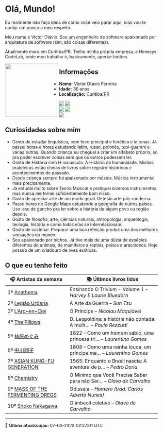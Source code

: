 # Olá, Mundo!

Eu realmente não faço ideia de como você veio parar aqui, mas vou te contar um pouco a meu respeito.

Meu nome é Victor Otávio. Sou um engenheiro de software apaixonado por arquitetura de software (sim, são coisas diferentes).

Atualmente moro em Curitiba/PR. Tenho minha própria empresa, a Henesys CodeLab, onde meu trabalho é, basicamente, apertar botões.

<img align="left" src="https://github.com/vctrtvfrrr/vctrtvfrrr/raw/master/octocat.png" alt="" width="175" />

## Informações

- **Nome:** Victor Otávio Ferreira
- **Idade:** 30 anos
- **Localização:** Curitiba/PR

[![](https://img.shields.io/badge/LinkedIn-victorotavio-blue)](https://www.linkedin.com/in/victorotavio/) [![](https://img.shields.io/badge/Twitter-@vctrtvfrrr-blue)](https://twitter.com/vctrtvfrrr)  
[![](https://img.shields.io/badge/GitHub-vctrtvfrrr-24292e)](https://github.com/vctrtvfrrr) [![](https://img.shields.io/badge/GitLab-vctrtvfrrr-ec5d16)](https://gitlab.com/vctrtvfrrr)  
[![](https://img.shields.io/badge/Email-victor@otavioferreira.com.br-red)](mailto:victor@otavioferreira.com.br)  

## Curiosidades sobre mim

-   Gosto de estudar linguística, com foco principal e fonética e idiomas. Já passei horas e horas estudando latim, russo, polonês, tupi-guarani e várias outras. Quando criança eu cheguei a criar um alfabeto próprio, só pra poder escrever coisas sem que os outros pudessem ler.
-   Gosto de História com H maiúsculo. A História da humanidade. Minhas prateleiras estão cheias de livros sobre registro históricos e acontecimentos do passado.
-   Desde criança sempre fui apaixonado por música. Música instrumental mais precisamente.
-   Já estudei muito sobre Teoria Musical e pratiquei diversos instrumentos, mas nunca me tornei suficientemente bom nisso.
-   Gosto de apreciar arte de um modo geral. Detesto arte pós-moderna.
-   Passo horas no Google Maps estudando a geografia de outros países. Uso isso de gancho pra ler sobre a história de algum povo ou região depois.
-   Gosto de filosofia, arte, ciências naturais, antropologia, arqueologia, teologia, história e como todas elas se interrelacionam.
-   Gosto de cozinhar. Preparar uma boa refeição produz uma das melhores sensações do mundo.
-   Sou apaixonado por bichos. Já tive mais de uma dúzia de espécies diferentes de animais, de mamiferos a répteis, peixes a aracnídeos. Hoje possuo de um criadouro de aves exóticas.


## O que eu tenho feito

|                                   🎧 Artistas da semana                                   |                      📚 Últimos livros lidos                      |
|-------------------------------------------------------------------------------------------|-------------------------------------------------------------------|
| 1º [Anathema](https://www.last.fm/music/Anathema)                                         | Ensinando O Trivium - Volume 1	–	_Harvey E Laurie Bluedorn_         |
| 2º [Legião Urbana](https://www.last.fm/music/Legi%C3%A3o+Urbana)                          | A Arte da Guerra	–	_Sun Tzu_                                        |
| 3º [L'Arc~en~Ciel](https://www.last.fm/music/L%27Arc~en~Ciel)                             | O Príncipe	–	_Nicolau Maquiavel_                                    |
| 4º [The Pillows](https://www.last.fm/music/The+Pillows)                                   | D. Leopoldina: a história não contada: A mulh…	–	_Paulo Rezzutti_   |
| 5º [林原めぐみ](https://www.last.fm/music/%E6%9E%97%E5%8E%9F%E3%82%81%E3%81%90%E3%81%BF)  | 1822 – Como um homem sábio, uma princesa tri…	–	_Laurentino Gomes_  |
| 6º [中川翔子](https://www.last.fm/music/%E4%B8%AD%E5%B7%9D%E7%BF%94%E5%AD%90)             | 1808 – Como uma rainha louca, um príncipe me…	–	_Laurentino Gomes_  |
| 7º [ASIAN KUNG-FU GENERATION](https://www.last.fm/music/ASIAN+KUNG-FU+GENERATION)         | 1565: Enquanto o Brasil nascia: A aventura de p…	–	_Pedro Doria_    |
| 8º [Chemistry](https://www.last.fm/music/Chemistry)                                       | O Mínimo que Você Precisa Saber para não Ser…	–	_Olavo de Carvalho_ |
| 9º [MASS OF THE FERMENTING DREGS](https://www.last.fm/music/MASS+OF+THE+FERMENTING+DREGS) | Odisséia	–	_Homero (trad. Carlos Alberto Nunes)_                    |
| 10º [Shoko Nakagawa](https://www.last.fm/music/Shoko+Nakagawa)                            | O imbecil coletivo	–	_Olavo de Carvalho_                            |


---

🚀 **Última atualização:** 07-03-2023 02:27:01 UTC